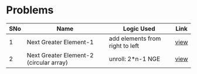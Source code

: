 # Problems

SNo | Name | Logic Used | Link |
----|------|------------|------|
1 | Next Greater Element-1 | add elements from right to left | [view](next_greater_element_1.cpp)
2 | Next Greater Element-2 (circular array) | unroll: 2*n-1 NGE| [view](next_greater_element_2.cpp)